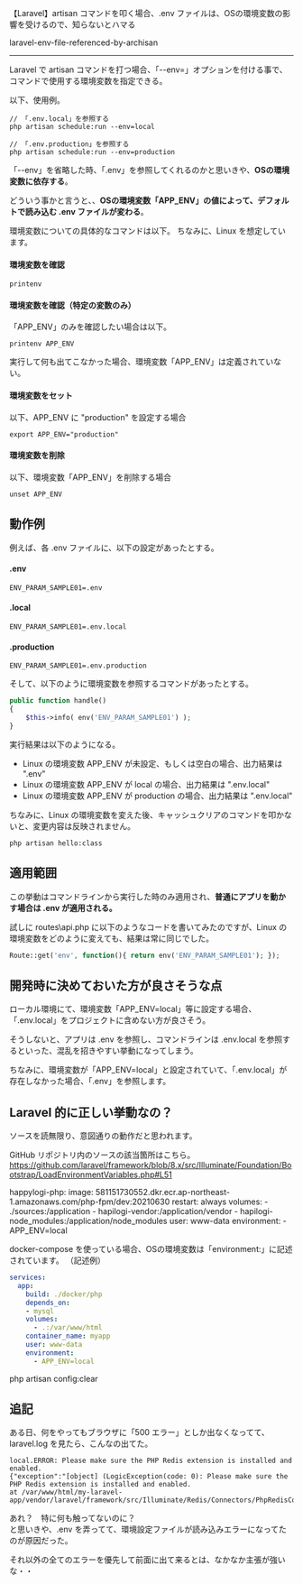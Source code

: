 【Laravel】artisan コマンドを叩く場合、.env ファイルは、OSの環境変数の影響を受けるので、知らないとハマる

laravel-env-file-referenced-by-archisan

________________________________________________________________________________________________

Laravel で artisan コマンドを打つ場合、「--env=」オプションを付ける事で、コマンドで使用する環境変数を指定できる。

以下、使用例。
```
// 「.env.local」を参照する
php artisan schedule:run --env=local

// 「.env.production」を参照する
php artisan schedule:run --env=production
```

「--env」を省略した時、「.env」を参照してくれるのかと思いきや、**OSの環境変数に依存する**。

どういう事かと言うと、、**OSの環境変数「APP_ENV」の値によって、デフォルトで読み込む .env ファイルが変わる**。

環境変数についての具体的なコマンドは以下。
ちなみに、Linux を想定しています。

#### 環境変数を確認
```
printenv
```

#### 環境変数を確認（特定の変数のみ）
「APP_ENV」のみを確認したい場合は以下。
```
printenv APP_ENV
```
実行して何も出てこなかった場合、環境変数「APP_ENV」は定義されていない。


#### 環境変数をセット
以下、APP_ENV に "production" を設定する場合
```
export APP_ENV="production"
```

#### 環境変数を削除
以下、環境変数「APP_ENV」を削除する場合
```
unset APP_ENV
```

## 動作例
例えば、各 .env ファイルに、以下の設定があったとする。
#### .env
```
ENV_PARAM_SAMPLE01=.env
```
#### .local
```
ENV_PARAM_SAMPLE01=.env.local
```

#### .production
```
ENV_PARAM_SAMPLE01=.env.production
```

そして、以下のように環境変数を参照するコマンドがあったとする。
```php
public function handle()
{
    $this->info( env('ENV_PARAM_SAMPLE01') );
}
```

実行結果は以下のようになる。

 * Linux の環境変数 APP_ENV が未設定、もしくは空白の場合、出力結果は ".env"
 * Linux の環境変数 APP_ENV が local の場合、出力結果は ".env.local"
 * Linux の環境変数 APP_ENV が production の場合、出力結果は ".env.local"

ちなみに、Linux の環境変数を変えた後、キャッシュクリアのコマンドを叩かないと、変更内容は反映されません。
```
php artisan hello:class
```


## 適用範囲
この挙動はコマンドラインから実行した時のみ適用され、**普通にアプリを動かす場合は .env が適用される。**

試しに routes\api.php に以下のようなコードを書いてみたのですが、Linux の環境変数をどのように変えても、結果は常に同じでした。
```php
Route::get('env', function(){ return env('ENV_PARAM_SAMPLE01'); });
```


## 開発時に決めておいた方が良さそうな点
ローカル環境にて、環境変数「APP_ENV=local」等に設定する場合、「.env.local」をプロジェクトに含めない方が良さそう。

そうしないと、アプリは .env を参照し、コマンドラインは .env.local を参照するといった、混乱を招きやすい挙動になってしまう。

ちなみに、環境変数が「APP_ENV=local」と設定されていて、「.env.local」が存在しなかった場合、「.env」を参照します。


## Laravel 的に正しい挙動なの？
ソースを読無限り、意図通りの動作だと思われます。





GitHub リポジトリ内のソースの該当箇所はこちら。
https://github.com/laravel/framework/blob/8.x/src/Illuminate/Foundation/Bootstrap/LoadEnvironmentVariables.php#L51







  happylogi-php:
    image: 581151730552.dkr.ecr.ap-northeast-1.amazonaws.com/php-fpm/dev:20210630
    restart: always
    volumes:
      - ./sources:/application
      - hapilogi-vendor:/application/vendor
      - hapilogi-node_modules:/application/node_modules
    user: www-data
    environment:
      - APP_ENV=local


docker-compose を使っている場合、OSの環境変数は「environment:」に記述されています。
（記述例）
```yaml
services:
  app:
    build: ./docker/php
    depends_on:
    - mysql
    volumes:
      - .:/var/www/html
    container_name: myapp
    user: www-data
    environment:
      - APP_ENV=local
```

php artisan config:clear










## 追記
ある日、何をやってもブラウザに「500 エラー」としか出なくなってて、laravel.log を見たら、こんなの出てた。  

```
local.ERROR: Please make sure the PHP Redis extension is installed and enabled. 
{"exception":"[object] (LogicException(code: 0): Please make sure the PHP Redis extension is installed and enabled. 
at /var/www/html/my-laravel-app/vendor/laravel/framework/src/Illuminate/Redis/Connectors/PhpRedisConnector.php:77)
```

あれ？　特に何も触ってないのに？  
と思いきや、.env を弄ってて、環境設定ファイルが読み込みエラーになってたのが原因だった。  

それ以外の全てのエラーを優先して前面に出て来るとは、なかなか主張が強いな・・  






